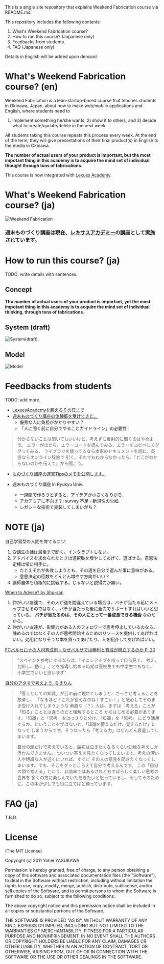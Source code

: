 This is a single site repository that explains Weekend Fabrication course via README.md.

This repository includes the following contents:

1. What's Weekend Fabrication course?
2. How to run this course? (Japanese only)
3. Feedbacks from students.
4. FAQ (Japanese only)

Details in English will be added upon demand.

# What's Weekend Fabrication course? (en)

Weekend Fabrication is a lean-startup-based course that 
teaches students in Okinawa, Japan, about how to make web/mobile 
applications and English, where students need to 
1) implement something he/she wants, 2) show it to others, 
and 3) decide what to create/update/delete in the next week. 

All students taking this course repeats this process every week.
At the end of the term, they will give presentations of their
final product(s) in English to the media in Okinawa.


__The number of actual users of your product is important, but the most impotant thing in this academy is to acquire the mind set of individual thought through tons of fabrications.__


This course is now integrated with [Lexues Academy](http://academy.lexues.co.jp/seminar/making.php).

# What's Weekend Fabrication course? (ja)

![Weekend Fabrication](https://raw.github.com/yasulab/weekend_fabrication/master/images/gist.png)

### 週末ものづくり講座は現在、[レキサスアカデミー](http://academy.lexues.co.jp/)の講座として実施されています。


# How to run this course? (ja)

TODO: write details with sentences.

## Concept

__Thu number of actual users of your product is important, yet the most impotant thing in this academy is to acquire the mind set of individual thinking, through tons of fabrications.__

## System (draft)

![System(draft)](https://raw.github.com/yasulab/weekend_fabrication/master/images/concept_draft.jpg)

## Model

![Model](https://raw.github.com/yasulab/weekend_fabrication/master/images/model.png)


# Feedbacks from students

TODO: add more.

- [LexuesAcademyを超えるその日まで](http://blog.hanach.in/2012/03/lexuesacademy_22.html)
- [週末ものづくり講座の体験版を受けてきた。](http://kimihito.hatenablog.com/entry/2012/09/23/173751)
  - 優秀な人に負担がかかりやすい？
  - 「人に聞く前に自分でやることガイドライン」の必要性：

> 分からないことは聞いてもいいけど、考えずに反射的に聞くのはやめよう。
> エラーが出たら、エラーコードを読んでみる、エラーをコピペしてググってみる、
> ライブラリを使ってるなら本家のドキュメントを読む、英語ならオンライン辞書で
> 引く、それでもわからなかったら、『どこがわからないのかを伝えて』から聞こう。

- [ものづくり講座の運営Tipsのメモを公開します。](http://kimihito.hatenablog.com/entry/2012/09/23/182003)

- 週末ものづくり講座 in Ryukyu Univ.
  - 一週間で作ろうとすると、アイデアが小さくなりがち.
  - アカデミアに不向き？: survey 不足・新規性の欠如.
  - レガシーな技術で実装してしまいがち？


# NOTE (ja)

自己学習型の人間を育てるコツ:

1. 受講生の話は最後まで聞く。インタラプトしない。
2. アドバイスを求められたときは選択肢を増やしてあげて、選ばせる。意思決定権は常に相手に。
   - たとえそれが失敗しようとも、その道を自分で選んだ事に意味がある。
   - 意思決定の回数をどんどん増やす方向がいい？
3. 講師自体も積極的に挑戦する。じゃないと説得力が無い。

[When to Advise? by Shu-san](http://www.facebook.com/shu/posts/287541571361141)

1. 仲がいい友達で、その人が道を間違えている場合は、バチが当たる前にストップさせるのではなく、バチが当たった後に全力でサポートすればいいと思っている。 __バチが当たるのは、その人にとって一番成長できる機会__ なのだから。
2. 仲がいい友達が、影響力がある人のフォロワーで思考停止しているのなら、諌めるのではなくその人が思考開始するためのリソースを提供してあげればいい。効用になりそうな本を買ってあげたり、人を紹介してあげればいい。

[FCバルセロナの人材育成術 - なぜバルサでは勝利と育成が両立するのか P. 20](http://tumblr.yasulab.jp/post/32432974633)

>  "スペインを参考にするならば、「イニシアチブを持って自ら見て、
>  考え、判断し、動く」ことを指導し始める時期は高校生でも中学生でもなく、
>  小学生でいいと思います"

[自分のアタマで考えよう, ちきりん](http://tumblr.yasulab.jp/post/12203738703)

> 「答えとしての知識」が目の前に現れてしまうと、さっさと考えることを放棄し、
> 「なるほど！これが答えなのね！すごい！」と感心してそのまま受け入れてしまうような
> 素直な（？）人は、まずは「考える」ことが「知る」こととは違うのだと理解するところ
> からはじめる必要があります。「知識」と「思考」をはっきりと分け、「知識」を「思考」
> にどう活用するか、ということを学ばないと、「知識を蓄えるだけ、覚えるだけ」になって
> しまうからです。そうなったら「考える力」はどんどん衰退してしまいます。
>
> 自分の頭だけで考えていると、最初は泣きたくなるくらい幼稚な考えしか浮かんできません。
> ついつい答えを見たくなってしまいます。考えの深い人や博識な人が近くにいれば、すぐに
> その人の意見を聞きたくなってしまいます。でも、そこをグッとこらえて自分で考えるんです。
> この「自分の頭で考える」という、非効率ではあるけれどもすばらしく楽しい思考の世界を
> 多くの方に楽しんでいただきたいと思っているし、そしてそのために、この本が少しでも役に立てばと願っています。


# FAQ (ja)

T.B.D.


# License

(The MIT License)

Copyright (c) 2011 Yohei YASUKAWA

Permission is hereby granted, free of charge, to any person obtaining a copy of this software and associated documentation files (the "Software"), to deal in the Software without restriction, including without limitation the rights to use, copy, modify, merge, publish, distribute, sublicense, and/or sell copies of the Software, and to permit persons to whom the Software is furnished to do so, subject to the following conditions:

The above copyright notice and this permission notice shall be included in all copies or substantial portions of the Software.

THE SOFTWARE IS PROVIDED "AS IS", WITHOUT WARRANTY OF ANY KIND, EXPRESS OR IMPLIED, INCLUDING BUT NOT LIMITED TO THE WARRANTIES OF MERCHANTABILITY, FITNESS FOR A PARTICULAR PURPOSE AND NONINFRINGEMENT. IN NO EVENT SHALL THE AUTHORS OR COPYRIGHT HOLDERS BE LIABLE FOR ANY CLAIM, DAMAGES OR OTHER LIABILITY, WHETHER IN AN ACTION OF CONTRACT, TORT OR OTHERWISE, ARISING FROM, OUT OF OR IN CONNECTION WITH THE SOFTWARE OR THE USE OR OTHER DEALINGS IN THE SOFTWARE.

